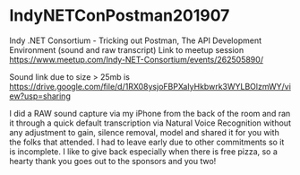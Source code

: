 # IndyNETConPostman201907
Indy .NET Consortium - Tricking out Postman, The API Development Environment (sound and raw transcript)
Link to meetup session https://www.meetup.com/Indy-NET-Consortium/events/262505890/

Sound link due to size > 25mb is https://drive.google.com/file/d/1RX08ysjoFBPXaIyHkbwrk3WYLBOlzmWY/view?usp=sharing

I did a RAW sound capture via my iPhone from the back of the room and ran it through a quick default transcription via Natural Voice Recognition without any adjustment to gain, silence removal, model and shared it for you with the folks that attended. I had to leave early due to other commitments so it is incomplete. I like to give back especially when there is free pizza, so a hearty thank you goes out to the sponsors and you two!
